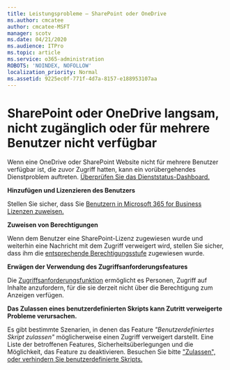 ```yaml
---
title: Leistungsprobleme – SharePoint oder OneDrive
ms.author: cmcatee
author: cmcatee-MSFT
manager: scotv
ms.date: 04/21/2020
ms.audience: ITPro
ms.topic: article
ms.service: o365-administration
ROBOTS: 'NOINDEX, NOFOLLOW'
localization_priority: Normal
ms.assetid: 9225ec0f-771f-4d7a-8157-e188953107aa
---
```


# <a name="sharepoint-or-onedrive-slow-inaccessible-or-unavailable-for-multiple-users"></a>SharePoint oder OneDrive langsam, nicht zugänglich oder für mehrere Benutzer nicht verfügbar

Wenn eine OneDrive oder SharePoint Website nicht für mehrere Benutzer verfügbar ist, die zuvor Zugriff hatten, kann ein vorübergehendes Dienstproblem auftreten. [Überprüfen Sie das Dienststatus-Dashboard.](https://portal.office.com/adminportal/home#/servicehealth)

**Hinzufügen und Lizenzieren des Benutzers**

Stellen Sie sicher, dass Sie [Benutzern in Microsoft 365 for Business Lizenzen zuweisen.](https://docs.microsoft.com/microsoft-365/admin/add-users/add-users)


**Zuweisen von Berechtigungen**

Wenn dem Benutzer eine SharePoint-Lizenz zugewiesen wurde und weiterhin eine Nachricht mit dem Zugriff verweigert wird, stellen Sie sicher, dass ihm die [entsprechende Berechtigungsstufe](https://docs.microsoft.com/sharepoint/understanding-permission-levels) zugewiesen wurde.

**Erwägen der Verwendung des Zugriffsanforderungsfeatures**

Die [Zugriffsanforderungsfunktion](https://support.office.com/article/Set-up-and-manage-access-requests-94B26E0B-2822-49D4-929A-8455698654B3) ermöglicht es Personen, Zugriff auf Inhalte anzufordern, für die sie derzeit nicht über die Berechtigung zum Anzeigen verfügen.

**Das Zulassen eines benutzerdefinierten Skripts kann Zutritt verweigerte Probleme verursachen.**

Es gibt bestimmte Szenarien, in denen das Feature *"Benutzerdefiniertes Skript zulassen"* möglicherweise einen Zugriff verweigert darstellt. Eine Liste der betroffenen Features, Sicherheitsüberlegungen und die Möglichkeit, das Feature zu deaktivieren. Besuchen Sie bitte ["Zulassen", oder verhindern Sie benutzerdefinierte Skripts.](https://docs.microsoft.com/sharepoint/allow-or-prevent-custom-script)

